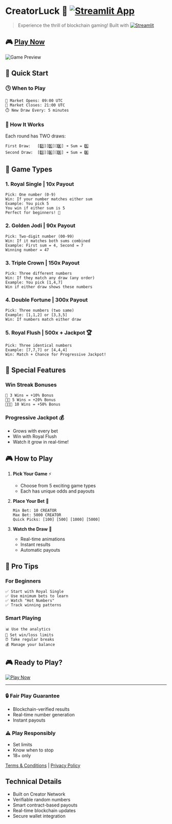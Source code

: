 # CreatorLuck 🎲 [![Streamlit App](https://static.streamlit.io/badges/streamlit_badge_black_white.svg)](https://creatorluck.streamlit.app/)

> Experience the thrill of blockchain gaming! Built with [![Streamlit](https://img.shields.io/badge/Streamlit-FF4B4B?style=flat&logo=Streamlit&logoColor=white)](https://streamlit.io)

## 🎮 [Play Now](https://creatorluck.streamlit.app/)

![Game Preview](https://raw.githubusercontent.com/streamlit/docs/main/public/images/streamlit-social-card-1200x630.png)

## 🚀 Quick Start

### 🕒 When to Play
```
🌅 Market Opens: 09:00 UTC
🌙 Market Closes: 21:00 UTC
⏱️ New Draw Every: 5 minutes
```

### 🎲 How It Works
Each round has TWO draws:
```
First Draw:   [2️⃣][5️⃣][8️⃣] ➜ Sum = 5️⃣
Second Draw:  [3️⃣][6️⃣][9️⃣] ➜ Sum = 8️⃣
```

## 🎯 Game Types

### 1. Royal Single | 10x Payout
```
Pick: One number (0-9)
Win: If your number matches either sum
Example: You pick 5
You win if either sum is 5
Perfect for beginners! 🎯
```

### 2. Golden Jodi | 90x Payout
```
Pick: Two-digit number (00-99)
Win: If it matches both sums combined
Example: First sum = 4, Second = 7
Winning number = 47
```

### 3. Triple Crown | 150x Payout
```
Pick: Three different numbers
Win: If they match any draw (any order)
Example: You pick [1,4,7]
Win if either draw shows these numbers
```

### 4. Double Fortune | 300x Payout
```
Pick: Three numbers (two same)
Example: [1,1,2] or [3,3,5]
Win: If numbers match either draw
```

### 5. Royal Flush | 500x + Jackpot 🏆
```
Pick: Three identical numbers
Example: [7,7,7] or [4,4,4]
Win: Match + Chance for Progressive Jackpot!
```

## 💫 Special Features

### Win Streak Bonuses
```
🎯 3 Wins = +10% Bonus
🎯🎯 5 Wins = +20% Bonus
🎯🎯🎯 10 Wins = +50% Bonus
```

### Progressive Jackpot 💰
- Grows with every bet
- Win with Royal Flush
- Watch it grow in real-time!

## 🎮 How to Play

1. **Pick Your Game** ⚡
   - Choose from 5 exciting game types
   - Each has unique odds and payouts

2. **Place Your Bet** 💸
   ```
   Min Bet: 10 CREATOR
   Max Bet: 5000 CREATOR
   Quick Picks: [100] [500] [1000] [5000]
   ```

3. **Watch the Draw** 🎥
   - Real-time animations
   - Instant results
   - Automatic payouts

## 🌟 Pro Tips

### For Beginners
```
✅ Start with Royal Single
✅ Use minimum bets to learn
✅ Watch "Hot Numbers"
✅ Track winning patterns
```

### Smart Playing
```
📊 Use the analytics
🎯 Set win/loss limits
⏰ Take regular breaks
💰 Manage your balance
```

## 🎮 Ready to Play?

[![Play Now](https://img.shields.io/badge/PLAY%20NOW-00B1A6?style=for-the-badge&logo=streamlit&logoColor=white)](https://creatorluck.streamlit.app/)

---

### 🔒 Fair Play Guarantee
- Blockchain-verified results
- Real-time number generation
- Instant payouts

### ⚠️ Play Responsibly
- Set limits
- Know when to stop
- 18+ only

[Terms & Conditions](https://creatorluck.streamlit.app/) | [Privacy Policy](https://creatorluck.streamlit.app/)

## Technical Details

- Built on Creator Network
- Verifiable random numbers
- Smart contract-based payouts
- Real-time blockchain updates
- Secure wallet integration


